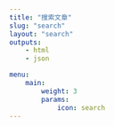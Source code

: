 ```yaml
---
title: "搜索文章"
slug: "search"
layout: "search"
outputs:
    - html
    - json

menu:
    main:
        weight: 3
        params:
            icon: search
---
```


